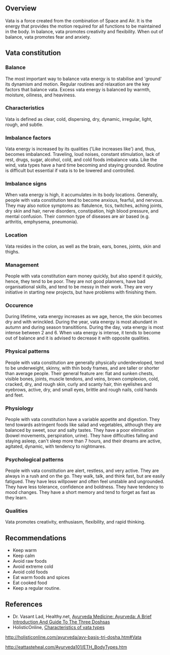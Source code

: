 ## Overview
Vata is a force created from the combination of Space and Air. It is the energy that provides the motion required for all functions to be maintained in the body. In balance, vata promotes creativity and flexibility. When out of balance, vata promotes fear and anxiety.

## Vata constitution
### Balance
The most important way to balance vata energy is to stabilise and 'ground' its dynamism and motion. Regular routines and relaxation are the key factors that balance vata. Excess vata energy is balanced by warmth, moisture, oiliness, and heaviness.

### Characteristics
Vata is defined as clear, cold, dispersing, dry, dynamic, irregular, light, rough, and subtle.

### Imbalance factors
Vata energy is increased by its qualities ('Like increases like') and, thus, becomes imbalanced. Traveling, loud noises, constant stimulation, lack of rest, drugs, sugar, alcohol, cold, and cold foods imbalance vata. Like the wind, vata types have a hard time becoming and staying grounded. Routine is difficult but essential if vata is to be lowered and controlled.

### Imbalance signs
When vata energy is high, it accumulates in its body locations. Generally, people with vata constitution tend to become anxious, fearful, and nervous. They may also notice symptoms as: flatulence, tics, twitches, aching joints, dry skin and hair, nerve disorders, constipation, high blood pressure, and mental confusion. Their common type of diseases are air based (e.g. arthritis, emphysema, pneumonia).

### Location
Vata resides in the colon, as well as the brain, ears, bones, joints, skin and thighs.

### Management
People with vata constitution earn money quickly, but also spend it quickly, hence, they tend to be poor. They are not good planners, have bad organisational skills, and tend to be messy in their work. They are very initiative in starting new projects, but have problems with finishing them.

### Occurence
During lifetime, vata energy increases as we age, hence, the skin becomes dry and with wrinckled. During the year, vata energy is most abundant in autumn and during season transititions. During the day, vata energy is most intense between 2 and 6. When vata energy is intense, it tends to become out of balance and it is advised to decrease it with opposite qualities.

### Physical patterns
People with vata constitution are generally physically underdeveloped, tend to be underweight, skinny, with thin body frames, and are taller or shorter than average people. Their general feature are: flat and sunken chests, visible bones, joints, muscle tendons, and veins, brown complexion, cold, cracked, dry, and rough skin, curly and scanty hair, thin eyelishes and eyebrows, active, dry, and small eyes, brittle and rough nails, cold hands and feet. 

### Physiology
People with vata constitution have a variable appetite and digestion. They tend towards astringent foods like salad and vegetables, although they are balanced by sweet, sour and salty tastes. They have a poor elimination (bowel movements, perspiration, urine). They have difficulties falling and staying asleep, can't sleep more than 7 hours, and their dreams are active, agitated, dynamic, with tendency to nightmares.

### Psychological patterns
People with vata constitution are alert, restless, and very active. They are always in a rush and on the go. They walk, talk, and think fast, but are easily fatigued. They have less willpower and often feel unstable and ungrounded. They have less tolerance, confidence and boldness. They have tendency to mood changes. They have a short memory and tend to forget as fast as they learn. 

### Qualities
Vata promotes creativity, enthusiasm, flexibility, and rapid thinking.

## Recommendations
- Keep warm
- Keep calm
- Avoid raw foods
- Avoid extreme cold
- Avoid cold foods
- Eat warm foods and spices
- Eat cooked food
- Keep a regular routine.

## References
- Dr. Vasant Lad, Healthy.net, [Ayurveda Medicine: Ayurveda: A Brief Introduction And Guide To The Three Doshsas](http://www.healthy.net/Health/Article/Ayurveda_A_Brief_Introduction_and_Guide_to_the_Three_Doshsas/355/3)
- HolisticOnline, [Characteristics of vata types](http://holisticonline.com/ayurveda/ayv-vata-characterisitics.htm)

http://holisticonline.com/ayurveda/ayv-basis-tri-dosha.htm#Vata

http://eattasteheal.com/Ayurveda101/ETH_BodyTypes.htm
